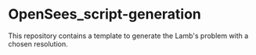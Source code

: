 # OpenSees_script-generation
This repository contains a template to generate the Lamb's problem with a chosen resolution.
